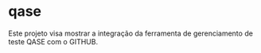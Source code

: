 # qase
Este projeto visa mostrar a integração da ferramenta de gerenciamento de teste QASE com o GITHUB.
